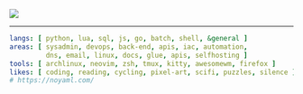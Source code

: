 
![](https://github-readme-stats.vercel.app/api/wakatime?username=bdeshi&api_domain=stat.bdeshi.space&bg_color=1A202C&title_color=2F855A&icon_color=2F855A&text_color=ffffff&range=last_30_days&custom_title=¯\\_(ツ)_/¯&layout=compact)

---

```yaml
langs: [ python, lua, sql, js, go, batch, shell, &general ]
areas: [ sysadmin, devops, back-end, apis, iac, automation,
         dns, email, linux, docs, glue, apis, selfhosting ]
tools: [ archlinux, neovim, zsh, tmux, kitty, awesomewm, firefox ]
likes: [ coding, reading, cycling, pixel-art, scifi, puzzles, silence ]
# https://noyaml.com/
```
